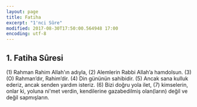 ```yaml
---
layout: page
title: Fatiha
excerpt: "1'nci Sûre"
modified: 2017-08-30T17:50:00.564948 17:00
encoding: utf-8
---
```


## 1. Fatiha Sûresi

(1) Rahman Rahim Allah'ın adıyla,
(2) Alemlerin Rabbi Allah’a hamdolsun.
(3) (O) Rahman’dır, Rahim’dir.
(4) Din gününün sahibidir.
(5) Ancak sana kulluk ederiz, ancak senden yardım isteriz.
(6) Bizi doğru yola ilet,
(7) kimselerin, onlar ki, yoluna ni'met verdin, kendilerine gazabedilmiş olan(ların) değil ve değil sapmışların.
